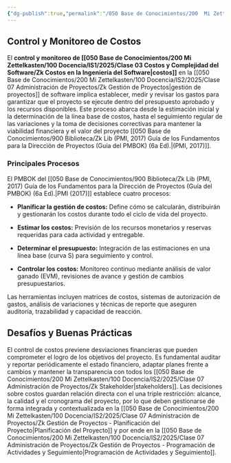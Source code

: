 ```yaml
---
{"dg-publish":true,"permalink":"/050 Base de Conocimientos/200  Mi Zettelkasten/100 Docencia/IS2/2025/Clase 07 Administración de Proyectos/Zk Gestión de Proyectos - Control y Monitoreo de Costos/","tags":["definir"]}
---
```


## Control y Monitoreo de Costos

El **control y monitoreo de [[050 Base de Conocimientos/200  Mi Zettelkasten/100 Docencia/IS1/2025/Clase 03 Costos y Complejidad del Software/Zk Costos en la Ingeniería del Software\|costos]]** en la [[050 Base de Conocimientos/200  Mi Zettelkasten/100 Docencia/IS2/2025/Clase 07 Administración de Proyectos/Zk Gestión de Proyectos\|gestión de proyectos]] de software implica establecer, medir y revisar los gastos para garantizar que el proyecto se ejecute dentro del presupuesto aprobado y los recursos disponibles. Este proceso abarca desde la estimación inicial y la determinación de la línea base de costos, hasta el seguimiento regular de las variaciones y la toma de decisiones correctivas para mantener la viabilidad financiera y el valor del proyecto [[050 Base de Conocimientos/900 Biblioteca/Zk Lib (PMI, 2017) Guía de los Fundamentos para la Dirección de Proyectos (Guía del PMBOK) (6a Ed).\|(PMI, 2017)]].

### Principales Procesos

El PMBOK del [[050 Base de Conocimientos/900 Biblioteca/Zk Lib (PMI, 2017) Guía de los Fundamentos para la Dirección de Proyectos (Guía del PMBOK) (6a Ed).\|PMI (2017)]] establece cuatro procesos:

- **Planificar la gestión de costos:** Define cómo se calcularán, distribuirán y gestionarán los costos durante todo el ciclo de vida del proyecto.

- **Estimar los costos:** Previsión de los recursos monetarios y reservas requeridas para cada actividad y entregable.

- **Determinar el presupuesto:** Integración de las estimaciones en una línea base (curva S) para seguimiento y control.

- **Controlar los costos:** Monitoreo continuo mediante análisis de valor ganado (EVM), revisiones de avance y gestión de cambios presupuestarios.

Las herramientas incluyen matrices de costos, sistemas de autorización de gastos, análisis de variaciones y técnicas de reporte que aseguren auditoría, trazabilidad y capacidad de reacción.

## Desafíos y Buenas Prácticas

El control de costos previene desviaciones financieras que pueden comprometer el logro de los objetivos del proyecto. Es fundamental auditar y reportar periódicamente el estado financiero, adaptar planes frente a cambios y mantener la transparencia con todos los [[050 Base de Conocimientos/200  Mi Zettelkasten/100 Docencia/IS2/2025/Clase 07 Administración de Proyectos/Zk Stakeholder\|stakeholders]]. Las decisiones sobre costos guardan relación directa con el una triple restricción: alcance, la calidad y el cronograma del proyecto, por lo que deben gestionarse de forma integrada y contextualizada en la [[050 Base de Conocimientos/200  Mi Zettelkasten/100 Docencia/IS2/2025/Clase 07 Administración de Proyectos/Zk Gestión de Proyectos - Planificación del Proyecto\|Planificación del Proyecto]] y por ende en la [[050 Base de Conocimientos/200  Mi Zettelkasten/100 Docencia/IS2/2025/Clase 07 Administración de Proyectos/Zk Gestión de Proyectos - Programación de Actividades y Seguimiento\|Programación de Actividades y Seguimiento]].